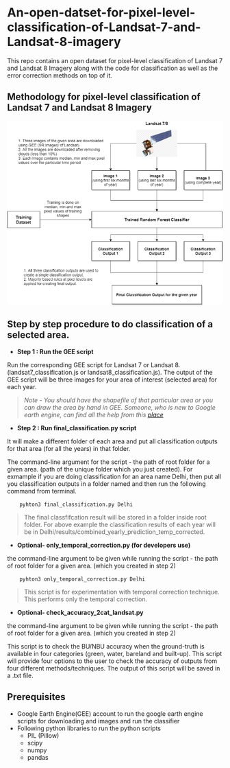 # An-open-datset-for-pixel-level-classification-of-Landsat-7-and-Landsat-8-imagery

This repo contains an open dataset for pixel-level classification of Landsat 7 and Landsat 8 Imagery along with the code for classification as well as the error correction methods on top of it.

## Methodology for pixel-level classification of Landsat 7 and Landsat 8 Imagery
![alt text](images/landsat_classification.png?raw=true)

## Step by step procedure to do classification of a selected area.
* **Step 1  : Run the GEE script**

Run the corresponding GEE script for Landsat 7 or Landsat 8. (landsat7_classification.js or landsat8_classification.js).
The output of the GEE script will be three images for your area of interest (selected area) for each year.

> *Note - You should have the shapefile of that particular area or you can draw the area by hand in GEE.
Someone, who is new to Google earth engine, can find all the help from this [place](https://developers.google.com/earth-engine/getstarted)*

* **Step 2 : Run final_classification.py script**

It will make a different folder of each area and put all classification outputs for that area (for all the years) in that folder.


The command-line argument for the script - the path of root folder for a given area. (path of the unique folder which you just created).
For exmample if you are doing classification for an area name Delhi, then put all you classification outputs in a folder named <Delhi> and then run the following command from terminal.
    
        pyhton3 final_classification.py Delhi

> The final classfifcation result will be stored in a folder inside root folder. For above example the classification results of each year will be in Delhi/results/combined_yearly_prediction_temp_corrected. 

* **Optional- only_temporal_correction.py (for developers use)**


the command-line argument to be given while running the script - the path of root folder for a given area. (which you created in step 2)

        pyhton3 only_temporal_correction.py Delhi

> This script is for experimentation with temporal correction technique. This performs only the temporal correction.

* **Optional- check_accuracy_2cat_landsat.py**

the command-line argument to be given while running the script - the path of root folder for a given area. (which you created in step 2)

This script is to check the BU/NBU accuracy when the ground-truth is available in four categories (green, water, bareland and built-up).
This script will provide four options to the user to check the accuracy of outputs from four different methods/techniques. The output of this script will be saved in a .txt file. 

## Prerequisites
* Google Earth Engine(GEE) account to run the google earth engine scripts for downloading and images and run the classifier
* Following python libraries to run the python scripts
    * PIL (Pillow)
    * scipy
    * numpy
    * pandas
  
